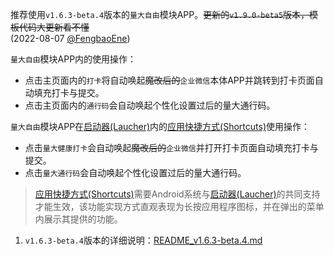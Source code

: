 推荐使用`v1.6.3-beta.4`版本的`量大自由`模块APP。~~更新的`v1.9.0-beta5`版本，模板代码大更新看不懂~~<br>(2022-08-07 [@FengbaoEne](https://github.com/FengbaoEne))

`量大自由`模块APP内的使用操作：
 - 点击主页面内的`打卡`将自动唤起~~魔改后的~~`企业微信`本体APP并跳转到打卡页面自动填充打卡与提交。
 - 点击主页面内的`通行码`会自动唤起个性化设置过后的量大通行码。

`量大自由`模块APP在[启动器(Laucher)](https://android.fandom.com/wiki/Launchers)内的[应用快捷方式(Shortcuts)](https://developer.android.com/guide/topics/ui/shortcuts)使用操作：
 - 点击`量大健康打卡`会自动唤起~~魔改后的~~`企业微信`并打开打卡页面自动填充打卡与提交。
 - 点击`量大通行码`会自动唤起个性化设置过后的量大通行码。
 > [应用快捷方式(Shortcuts)](https://developer.android.com/guide/topics/ui/shortcuts)需要Android系统与[启动器(Laucher)](https://android.fandom.com/wiki/Launchers)的共同支持才能生效，该功能实现方式直观表现为长按应用程序图标，并在弹出的菜单内展示其提供的功能。

1.  `v1.6.3-beta.4`版本的详细说明：[README_v1.6.3-beta.4.md](https://github.com/ZWolken/cjluFree/blob/LSPatch/cjluFree_plug-in/plug-in_README_v1.6.3-beta.4.md)
